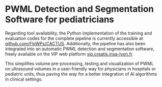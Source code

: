 # PWML Detection and Segmentation Software for pediatricians

Regarding tool availability, the Python implementation of the training and evaluation codes for the complete pipeline is currently accessible at [github.com/FloWPs/CACTUS](). Additionally, the pipeline has also been integrated into an automatic PWML detection and segmentation software, freely available on the VIP web platform [vip.creatis.insa-lyon.fr]().

This simplifies volume pre-processing, testing and visualization of PWML on ultrasound volumes in a user-friendly way for physicians in hospitals or pediatric units, thus paving the way for a better integration of AI algorithms in clinical settings.
